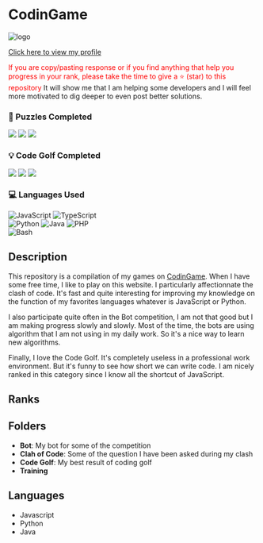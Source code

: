 # CodinGame

![logo](https://logonoid.com/images/codingame-logo.png)

<p> <a href="https://www.codingame.com/profile/6500d04cc2fb5a11a8cab7ff4d94a42a532771"> Click here to view my profile </a></p>

<span style="color:red">If you are copy/pasting response or if you find anything that help you progress in your rank, please take the time to give a ⭐ (star) to this repository</span>
It will show me that I am helping some developers and I will feel more motivated to dig deeper to even post better solutions.

### 🔎 Puzzles Completed
[![](https://img.shields.io/github/directory-file-count/justalk/CODINGAME/Puzzles/Easy?label=Easy&color=green)](#easy)
[![](https://img.shields.io/github/directory-file-count/justalk/CODINGAME/Puzzles/Medium?label=Medium&color=yellow)](#medium)
[![](https://img.shields.io/github/directory-file-count/justalk/CODINGAME/Puzzles/Hard?label=Hard&color=red)](#hard)

### 💡 Code Golf Completed
[![](https://img.shields.io/github/directory-file-count/justalk/CODINGAME/Code%20Golf/Easy?label=Easy&color=green)](#easy-1)
[![](https://img.shields.io/github/directory-file-count/justalk/CODINGAME/Code%20Golf/Medium?label=Medium&color=yellow)](#medium-1)
[![](https://img.shields.io/github/directory-file-count/justalk/CODINGAME/Code%20Golf/Hard?label=Hard&color=red)](#hard-1)

### 💻 Languages Used
![JavaScript](https://img.shields.io/badge/JavaScript-F7DF1E?style=for-the-badge&logo=javascript&logoColor=black) 
![TypeScript](https://img.shields.io/badge/TypeScript-3178C6?style=for-the-badge&logo=typescript&logoColor=white)  
![Python](https://img.shields.io/badge/Python-3776AB?style=for-the-badge&logo=python&logoColor=white)
![Java](https://img.shields.io/badge/Java-ED8B00?style=for-the-badge&logo=openjdk&logoColor=white)
![PHP](https://img.shields.io/badge/PHP-777BB4?style=for-the-badge&logo=php&logoColor=white)   
![Bash](https://img.shields.io/badge/Bash-4EAA25?style=for-the-badge&logo=gnu-bash&logoColor=white)

## Description

This repository is a compilation of my games on [CodinGame](https://www.codingame.com/). When I have some free time, I like to play on this website. I particularly affectionnate the clash of code. It's fast and quite interesting for improving my knowledge on the function of my favorites languages whatever is JavaScript or Python.

I also participate quite often in the Bot competition, I am not that good but I am making progress slowly and slowly. Most of the time, the bots are using algorithm that I am not using in my daily work. So it's a nice way to learn new algorithms.

Finally, I love the Code Golf. It's completely useless in a professional work environment. But it's funny to see how short we can write code. I am nicely ranked in this category since I know all the shortcut of JavaScript.

## Ranks



## Folders

- **Bot**: My bot for some of the competition
- **Clah of Code**: Some of the question I have been asked during my clash
- **Code Golf**: My best result of coding golf
- **Training**

## Languages

- Javascript
- Python
- Java
